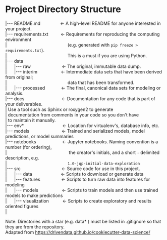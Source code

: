   
  
# Project Directory Structure  
|--- README.md&nbsp;&nbsp;&nbsp;&nbsp;&nbsp;&nbsp;&nbsp;&nbsp;&nbsp;&nbsp;&nbsp;&nbsp;&nbsp;&nbsp;&nbsp;&nbsp;<- A high-level README for anyone interested in your project.  
|--- requirements.txt&nbsp;&nbsp;&nbsp;&nbsp;&nbsp;&nbsp;&nbsp;&nbsp;&nbsp;&nbsp;<- Requirements for reproducing the computing environment  
|&nbsp;&nbsp;&nbsp;&nbsp;&nbsp;&nbsp;&nbsp;&nbsp;&nbsp;&nbsp;&nbsp;&nbsp;&nbsp;&nbsp;&nbsp;&nbsp;&nbsp;&nbsp;&nbsp;&nbsp;&nbsp;&nbsp;&nbsp;&nbsp;&nbsp;&nbsp;&nbsp;&nbsp;&nbsp;&nbsp;&nbsp;&nbsp;&nbsp;&nbsp;&nbsp;&nbsp;&nbsp;&nbsp;&nbsp;&nbsp;&nbsp;&nbsp;&nbsp;&nbsp;&nbsp;&nbsp;&nbsp;&nbsp;&nbsp;(e.g. generated with `pip freeze > requirements.txt`).  
|&nbsp;&nbsp;&nbsp;&nbsp;&nbsp;&nbsp;&nbsp;&nbsp;&nbsp;&nbsp;&nbsp;&nbsp;&nbsp;&nbsp;&nbsp;&nbsp;&nbsp;&nbsp;&nbsp;&nbsp;&nbsp;&nbsp;&nbsp;&nbsp;&nbsp;&nbsp;&nbsp;&nbsp;&nbsp;&nbsp;&nbsp;&nbsp;&nbsp;&nbsp;&nbsp;&nbsp;&nbsp;&nbsp;&nbsp;&nbsp;&nbsp;&nbsp;&nbsp;&nbsp;&nbsp;&nbsp;&nbsp;&nbsp;&nbsp;This is a must if you are using Python.  
|--- data  
|&nbsp;&nbsp;&nbsp;&nbsp;&nbsp;&nbsp;|--- raw  &nbsp;&nbsp;&nbsp;&nbsp;&nbsp;&nbsp;&nbsp;&nbsp;&nbsp;&nbsp;&nbsp;&nbsp;&nbsp;&nbsp;&nbsp;&nbsp;&nbsp;&nbsp;&nbsp;&nbsp;&nbsp;&nbsp;&nbsp;&nbsp;<- The original, immutable data dump.  
|&nbsp;&nbsp;&nbsp;&nbsp;&nbsp;&nbsp;|--- interim&nbsp;&nbsp;&nbsp;&nbsp;&nbsp;&nbsp;&nbsp;&nbsp;&nbsp;&nbsp;&nbsp;&nbsp;&nbsp;&nbsp;&nbsp;&nbsp;&nbsp;&nbsp;&nbsp;<- Intermediate data sets that have been derived from original;    
|&nbsp;&nbsp;&nbsp;&nbsp;&nbsp;&nbsp;&nbsp;&nbsp;&nbsp;&nbsp;&nbsp;&nbsp;&nbsp;&nbsp;&nbsp;&nbsp;&nbsp;&nbsp;&nbsp;&nbsp;&nbsp;&nbsp;&nbsp;&nbsp;&nbsp;&nbsp;&nbsp;&nbsp;&nbsp;&nbsp;&nbsp;&nbsp;&nbsp;&nbsp;&nbsp;&nbsp;&nbsp;&nbsp;&nbsp;&nbsp;&nbsp;&nbsp;&nbsp;&nbsp;&nbsp;&nbsp;&nbsp;&nbsp;                 data that has been transformed.           
|&nbsp;&nbsp;&nbsp;&nbsp;&nbsp;&nbsp;|--- processed &nbsp;&nbsp;&nbsp;&nbsp;&nbsp;&nbsp;&nbsp;&nbsp;&nbsp;&nbsp;&nbsp;&nbsp;<- The final, canonical data sets for modeling or analysis.  
|--- docs     &nbsp;&nbsp;&nbsp;&nbsp;&nbsp;&nbsp;&nbsp; &nbsp; &nbsp; &nbsp; &nbsp; &nbsp; &nbsp; &nbsp; &nbsp; &nbsp; &nbsp;&nbsp;&nbsp;<- Documentation for any code that is part of your deliverables.  
|                         Use a tool such as Sphinx or roxygen2 to generate   
|                         documentation from comments in your code so you don't have  
|                         to maintain it manually.  
|--- env*     &nbsp;&nbsp;&nbsp;&nbsp;&nbsp;&nbsp;&nbsp;&nbsp;&nbsp;&nbsp;&nbsp;&nbsp;&nbsp;&nbsp;&nbsp;&nbsp;&nbsp;&nbsp;&nbsp;&nbsp;&nbsp;&nbsp;&nbsp;&nbsp;&nbsp;&nbsp;&nbsp;&nbsp;&nbsp;&nbsp;<- Location for virtualenv's, database info, etc.  
|--- models   &nbsp;&nbsp;&nbsp;&nbsp;&nbsp;&nbsp;&nbsp;&nbsp;&nbsp;&nbsp;&nbsp;&nbsp;&nbsp;&nbsp;&nbsp;&nbsp;&nbsp;&nbsp;&nbsp;&nbsp;&nbsp;&nbsp;&nbsp;&nbsp;&nbsp;<- Trained and serialized models, model predictions, or model summaries  
|--- notebooks&nbsp;&nbsp;&nbsp;&nbsp;&nbsp;&nbsp;&nbsp;&nbsp;&nbsp;&nbsp;&nbsp;&nbsp;&nbsp;&nbsp;&nbsp;&nbsp;&nbsp;&nbsp;&nbsp;&nbsp;&nbsp;<- Jupyter notebooks. Naming convention is a number (for ordering),  
|&nbsp;&nbsp;&nbsp;&nbsp;&nbsp;&nbsp;&nbsp;&nbsp;&nbsp;&nbsp;&nbsp;&nbsp;&nbsp;&nbsp;&nbsp;&nbsp;&nbsp;&nbsp;&nbsp;&nbsp;&nbsp;&nbsp;&nbsp;&nbsp;&nbsp;&nbsp;&nbsp;&nbsp;&nbsp;&nbsp;&nbsp;&nbsp;&nbsp;&nbsp;&nbsp;&nbsp;&nbsp;&nbsp;&nbsp;&nbsp;&nbsp;&nbsp;&nbsp;&nbsp;&nbsp;&nbsp;&nbsp;&nbsp;&nbsp;&nbsp;the creator's initials, and a short `-` delimited description, e.g.  
|&nbsp;&nbsp;&nbsp;&nbsp;&nbsp;&nbsp;&nbsp;&nbsp;&nbsp;&nbsp;&nbsp;&nbsp;&nbsp;&nbsp;&nbsp;&nbsp;&nbsp;&nbsp;&nbsp;&nbsp;&nbsp;&nbsp;&nbsp;&nbsp;&nbsp;&nbsp;&nbsp;&nbsp;&nbsp;&nbsp;&nbsp;&nbsp;&nbsp;&nbsp;&nbsp;&nbsp;&nbsp;&nbsp;&nbsp;&nbsp;&nbsp;&nbsp;&nbsp;&nbsp;&nbsp;&nbsp;&nbsp;&nbsp;&nbsp;`1.0-jqp-initial-data-exploration`  
|--- src      &nbsp;&nbsp;&nbsp;&nbsp;&nbsp;&nbsp;&nbsp;&nbsp;&nbsp;&nbsp;&nbsp;&nbsp;&nbsp;&nbsp;&nbsp;&nbsp;&nbsp;&nbsp;&nbsp;&nbsp;&nbsp;&nbsp;&nbsp;&nbsp;&nbsp;&nbsp;&nbsp;&nbsp;&nbsp;&nbsp;&nbsp;&nbsp;<- Source code for use in this project.  
|&nbsp;&nbsp;&nbsp;&nbsp;&nbsp;&nbsp;|--- data&nbsp;&nbsp;&nbsp;&nbsp;&nbsp;&nbsp;&nbsp;&nbsp;&nbsp;&nbsp;&nbsp;&nbsp;&nbsp;&nbsp;&nbsp;&nbsp;&nbsp;&nbsp;&nbsp;&nbsp;&nbsp;&nbsp;&nbsp;<- Scripts to download or generate data  
|&nbsp;&nbsp;&nbsp;&nbsp;&nbsp;&nbsp;|--- features&nbsp;&nbsp;&nbsp;&nbsp;&nbsp;&nbsp;&nbsp;&nbsp;&nbsp;&nbsp;&nbsp;&nbsp;&nbsp;&nbsp;&nbsp;&nbsp;&nbsp;<- Scripts to turn raw data into features for modeling  
|&nbsp;&nbsp;&nbsp;&nbsp;&nbsp;&nbsp;|--- models &nbsp;&nbsp;&nbsp;&nbsp;&nbsp;&nbsp;&nbsp;&nbsp;&nbsp;&nbsp;&nbsp;&nbsp;&nbsp;&nbsp;&nbsp;&nbsp;&nbsp;&nbsp;<- Scripts to train models and then use trained models to make predictions  
|&nbsp;&nbsp;&nbsp;&nbsp;&nbsp;&nbsp;|--- visualization &nbsp;&nbsp;&nbsp;&nbsp;&nbsp;&nbsp;&nbsp;&nbsp;&nbsp; <- Scripts to create exploratory and results oriented figures  
|       

Note: Directories with a star (e.g. data* ) must be listed in .gitignore so that they are from the repository.  
      Adapted from https://drivendata.github.io/cookiecutter-data-science/  
